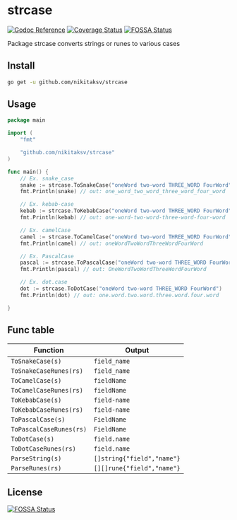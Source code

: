 # strcase

[![Godoc Reference](https://godoc.org/github.com/nikitaksv/strcase?status.svg)](http://godoc.org/github.com/nikitaksv/strcase)
[![Coverage Status](https://coveralls.io/repos/github/nikitaksv/strcase/badge.svg?branch=main)](https://coveralls.io/github/nikitaksv/strcase?branch=main)
[![FOSSA Status](https://app.fossa.com/api/projects/git%2Bgithub.com%2Fnikitaksv%2Fstrcase.svg?type=shield)](https://app.fossa.com/projects/git%2Bgithub.com%2Fnikitaksv%2Fstrcase?ref=badge_shield)

Package strcase converts strings or runes to various cases

## Install

```sh
go get -u github.com/nikitaksv/strcase
```

## Usage
 
```go
package main

import (
	"fmt"

	"github.com/nikitaksv/strcase"
)

func main() {
	// Ex. snake_case
	snake := strcase.ToSnakeCase("oneWord two-word THREE_WORD FourWord")
	fmt.Println(snake) // out: one_word_two_word_three_word_four_word

	// Ex. kebab-case
	kebab := strcase.ToKebabCase("oneWord two-word THREE_WORD FourWord")
	fmt.Println(kebab) // out: one-word-two-word-three-word-four-word

	// Ex. camelCase
	camel := strcase.ToCamelCase("oneWord two-word THREE_WORD FourWord")
	fmt.Println(camel) // out: oneWordTwoWordThreeWordFourWord

	// Ex. PascalCase
	pascal := strcase.ToPascalCase("oneWord two-word THREE_WORD FourWord")
	fmt.Println(pascal) // out: OneWordTwoWordThreeWordFourWord

	// Ex. dot.case
	dot := strcase.ToDotCase("oneWord two-word THREE_WORD FourWord")
	fmt.Println(dot) // out: one.word.two.word.three.word.four.word

}
```

## Func table

| Function                          | Output                     |
|-----------------------------------|----------------------------|
| `ToSnakeCase(s)`                  | `field_name`               |
| `ToSnakeCaseRunes(rs)`            | `field_name`               |
| `ToCamelCase(s)`                  | `fieldName`                |
| `ToCamelCaseRunes(rs)`            | `fieldName`                |
| `ToKebabCase(s)`                  | `field-name`               |
| `ToKebabCaseRunes(rs)`            | `field-name`               |
| `ToPascalCase(s)`                 | `FieldName`                |
| `ToPascalCaseRunes(rs)`           | `FieldName`                |
| `ToDotCase(s)`                    | `field.name`               |
| `ToDotCaseRunes(rs)`              | `field.name`               |
| `ParseString(s)`                  | `[]string{"field","name"}` |
| `ParseRunes(rs)`                  | `[][]rune{"field","name"}` |


## License
[![FOSSA Status](https://app.fossa.com/api/projects/git%2Bgithub.com%2Fnikitaksv%2Fstrcase.svg?type=large)](https://app.fossa.com/projects/git%2Bgithub.com%2Fnikitaksv%2Fstrcase?ref=badge_large)